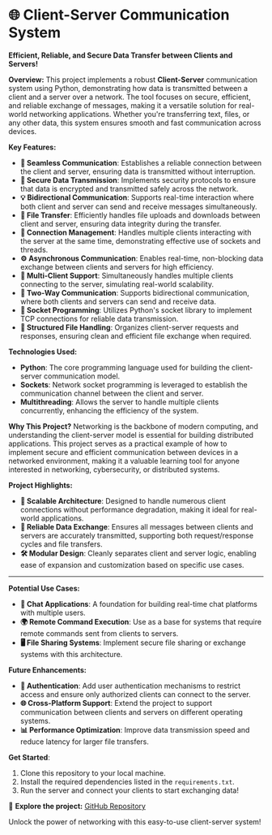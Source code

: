 

# 🌐 **Client-Server Communication System**
**Efficient, Reliable, and Secure Data Transfer between Clients and Servers!**

**Overview:**
This project implements a robust **Client-Server** communication system using Python, demonstrating how data is transmitted between a client and a server over a network. The tool focuses on secure, efficient, and reliable exchange of messages, making it a versatile solution for real-world networking applications. Whether you're transferring text, files, or any other data, this system ensures smooth and fast communication across devices.

**Key Features:**
- **📶 Seamless Communication**: Establishes a reliable connection between the client and server, ensuring data is transmitted without interruption.
- **🔐 Secure Data Transmission**: Implements security protocols to ensure that data is encrypted and transmitted safely across the network.
- **💡 Bidirectional Communication**: Supports real-time interaction where both client and server can send and receive messages simultaneously.
- **📁 File Transfer**: Efficiently handles file uploads and downloads between client and server, ensuring data integrity during the transfer.
- **🔄 Connection Management**: Handles multiple clients interacting with the server at the same time, demonstrating effective use of sockets and threads.
- **⚙️ Asynchronous Communication**: Enables real-time, non-blocking data exchange between clients and servers for high efficiency.
- **💬 Multi-Client Support**: Simultaneously handles multiple clients connecting to the server, simulating real-world scalability.
- **🔄 Two-Way Communication**: Supports bidirectional communication, where both clients and servers can send and receive data.
- **🔌 Socket Programming**: Utilizes Python's socket library to implement TCP connections for reliable data transmission.
- **📂 Structured File Handling**: Organizes client-server requests and responses, ensuring clean and efficient file exchange when required.

**Technologies Used:**
- **Python**: The core programming language used for building the client-server communication model.
- **Sockets**: Network socket programming is leveraged to establish the communication channel between the client and server.
- **Multithreading**: Allows the server to handle multiple clients concurrently, enhancing the efficiency of the system.


**Why This Project?**
Networking is the backbone of modern computing, and understanding the client-server model is essential for building distributed applications. This project serves as a practical example of how to implement secure and efficient communication between devices in a networked environment, making it a valuable learning tool for anyone interested in networking, cybersecurity, or distributed systems.

**Project Highlights:**
- **🚀 Scalable Architecture**: Designed to handle numerous client connections without performance degradation, making it ideal for real-world applications.
- **📡 Reliable Data Exchange**: Ensures all messages between clients and servers are accurately transmitted, supporting both request/response cycles and file transfers.
- **🛠 Modular Design**: Cleanly separates client and server logic, enabling ease of expansion and customization based on specific use cases.

---

**Potential Use Cases:**
- **📡 Chat Applications**: A foundation for building real-time chat platforms with multiple users.
- **🌍 Remote Command Execution**: Use as a base for systems that require remote commands sent from clients to servers.
- **🖥 File Sharing Systems**: Implement secure file sharing or exchange systems with this architecture.


**Future Enhancements:**
- **🔑 Authentication**: Add user authentication mechanisms to restrict access and ensure only authorized clients can connect to the server.
- **🌐 Cross-Platform Support**: Extend the project to support communication between clients and servers on different operating systems.
- **📊 Performance Optimization**: Improve data transmission speed and reduce latency for larger file transfers.


**Get Started**:
1. Clone this repository to your local machine.
2. Install the required dependencies listed in the `requirements.txt`.
3. Run the server and connect your clients to start exchanging data!

🔗 **Explore the project:** [GitHub Repository](https://github.com/Yashas14/Client-Server)

Unlock the power of networking with this easy-to-use client-server system!


